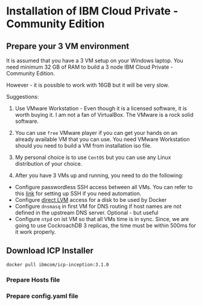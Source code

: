 # Installation of IBM Cloud Private - Community Edition

## Prepare your 3 VM environment

It is assumed that you have a 3 VM setup on your Windows laptop. You need minimum 32 GB of RAM to build a 3 node IBM Cloud Private - Community Edition.

However - it is possible to work with 16GB but it will be very slow.

Suggestions:

1. Use VMware Workstation - Even though it is a licensed software, it is worth buying it. I am not a fan of VirtualBox. The VMware is a rock solid software.

2. You can use `free` VMware player if you can get your hands on an already available VM that you can use. You need VMware Workstation should you need to build a VM from installation iso file.

3. My personal choice is to use `CentOS` but you can use any Linux distribution of your choice.

4. After you have 3 VMs up and running, you need to do the following:

  * Configure passwordless SSH access between all VMs. You can refer to this [link](https://github.com/vikramkhatri/sshsetup) for setting up SSH if you need automation.
  * Configure [direct LVM](scripts/directLVM) access for a disk to be used by Docker
  * Configure `dnsmasq` in first VM for DNS routing if host names are not defined in the upstream DNS server. Optional - but useful
  * Configure `ntpd` on ist VM so that all VMs time is in sync. Since, we are going to use CockroachDB 3 replicas, the time must be within 500ms for it work properly.    

## Download ICP Installer

```
docker pull ibmcom/icp-inception:3.1.0
```

### Prepare Hosts file

### Prepare config.yaml file
